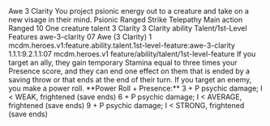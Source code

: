 <ability>
  <name>Awe</name>
  <cost>3 Clarity</cost>
  <flavor>You project psionic energy out to a creature and take on a new visage in their mind.</flavor>
  <keywords>
    <keyword>Psionic</keyword>
    <keyword>Ranged</keyword>
    <keyword>Strike</keyword>
    <keyword>Telepathy</keyword>
  </keywords>
  <type>Main action</type>
  <distance>Ranged 10</distance>
  <target>One creature</target>
  <metadata>
    <class>talent</class>
    <cost>3 Clarity</cost>
    <cost_amount>3</cost_amount>
    <cost_resource>Clarity</cost_resource>
    <feature_type>ability</feature_type>
    <file_dpath>Talent/1st-Level Features</file_dpath>
    <item_id>awe-3-clarity</item_id>
    <item_index>07</item_index>
    <item_name>Awe (3 Clarity)</item_name>
    <level>1</level>
    <scc>mcdm.heroes.v1:feature.ability.talent.1st-level-feature:awe-3-clarity</scc>
    <scdc>1.1.1:9.2.1.1:07</scdc>
    <source>mcdm.heroes.v1</source>
    <type>feature/ability/talent/1st-level-feature</type>
  </metadata>
  <effects>
    <effect type="mundane">If you target an ally, they gain temporary Stamina equal to three times your Presence score, and they can end one effect on them that is ended by a saving throw or that ends at the end of their turn. If you target an enemy, you make a power roll.</effect>
    <effect type="mundane">**Power Roll + Presence:**
3 + P psychic damage; I &lt; WEAK, frightened (save ends) 6 + P psychic damage; I &lt; AVERAGE, frightened (save ends) 9 + P psychic damage; I &lt; STRONG, frightened (save ends)</effect>
  </effects>
</ability>
